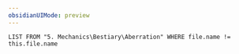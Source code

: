 ```yaml
---
obsidianUIMode: preview
---
```

```dataview
LIST FROM "5. Mechanics\Bestiary\Aberration" WHERE file.name != this.file.name
```